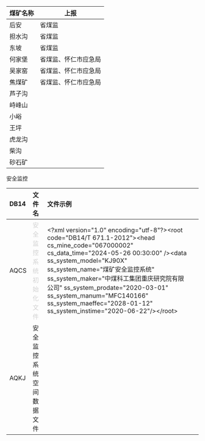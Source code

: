 
| 煤矿名称 | 上报         |
| ---- | ---------- |
| 后安   | 省煤监        |
| 担水沟  | 省煤监        |
| 东坡   | 省煤监        |
| 何家堡  | 省煤监、怀仁市应急局 |
| 吴家窑  | 省煤监、怀仁市应急局 |
| 焦煤矿  | 省煤监、怀仁市应急局 |
| 芦子沟  |            |
| 峙峰山  |            |
| 小峪   |            |
| 王坪   |            |
| 虎龙沟  |            |
| 柴沟   |            |
| 砂石矿  |            |

安全监控

| DB14 | 文件名                                                         | 文件示例                                                                                                                                                                                                                                                                                                                                                                                                     |     |
| :--- | :---------------------------------------------------------- | :------------------------------------------------------------------------------------------------------------------------------------------------------------------------------------------------------------------------------------------------------------------------------------------------------------------------------------------------------------------------------------------------------- | --- |
| AQCS | <span style="color: rgb(209, 209, 209);">安全监控系统初始化文件</span> | &lt;?xml version="1.0" encoding="utf-8"?&gt;&lt;root code="DB14/T 671.1-2012"&gt;&lt;head cs_mine_code="067000002"&nbsp; cs_data_time="2024-05-26 00:30:00" /&gt;&lt;data ss_system_model="KJ90X" ss_system_name="煤矿安全监控系统" ss_system_maker="中煤科工集团重庆研究院有限公司" ss_system_prodate="2020-03-01" ss_system_manum="MFC140166" ss_system_maeffec="2028-01-12" ss_system_instime="2020-06-22"/&gt;&lt;/root&gt; |     |
| AQKJ | 安全监控系统空间数据文件                                                |                                                                                                                                                                                                                                                                                                                                                                                                          |     |